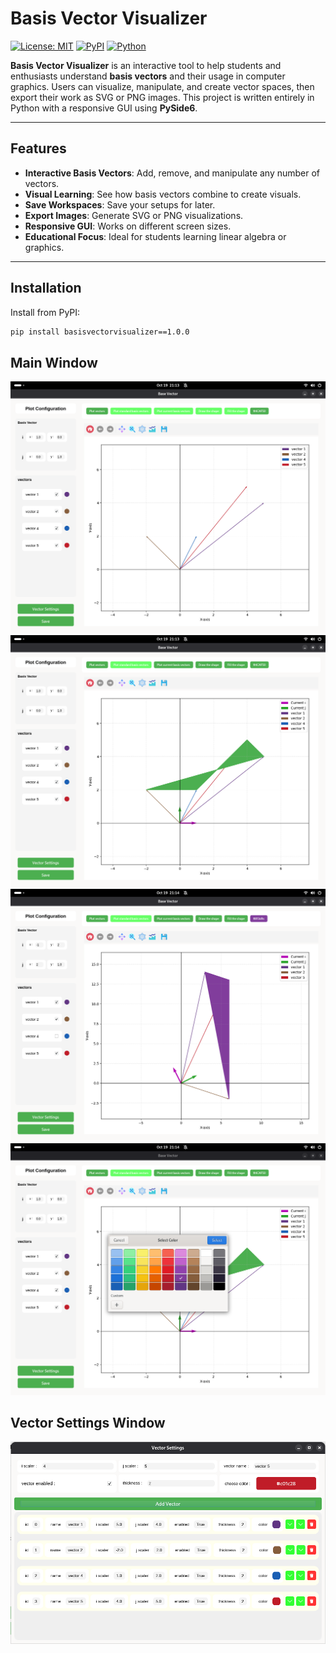 # Basis Vector Visualizer

[![License: MIT](https://img.shields.io/badge/License-MIT-yellow.svg)](LICENSE)
[![PyPI](https://img.shields.io/pypi/v/basisvectorvisualizer)](https://pypi.org/project/basisvectorvisualizer/)
[![Python](https://img.shields.io/pypi/pyversions/basisvectorvisualizer)](https://www.python.org/)

**Basis Vector Visualizer** is an interactive tool to help students and enthusiasts understand **basis vectors** and their usage in computer graphics. Users can visualize, manipulate, and create vector spaces, then export their work as SVG or PNG images. This project is written entirely in Python with a responsive GUI using **PySide6**.

---

## Features

- **Interactive Basis Vectors**: Add, remove, and manipulate any number of vectors.
- **Visual Learning**: See how basis vectors combine to create visuals.
- **Save Workspaces**: Save your setups for later.
- **Export Images**: Generate SVG or PNG visualizations.
- **Responsive GUI**: Works on different screen sizes.
- **Educational Focus**: Ideal for students learning linear algebra or graphics.

---

## Installation

Install from PyPI:

```bash
pip install basisvectorvisualizer==1.0.0
```

## Main Window
![main window](./img/VectorVisualizer1.png)
![main window 2](./img/VectorVisualizer2.png)
![main window 4](./img/VectorVisualizer4.png)
![main window 5](./img/VectorVisualizer5.png)

## Vector Settings Window
![vector settings window](./img/VectorSettingsWindow.png)